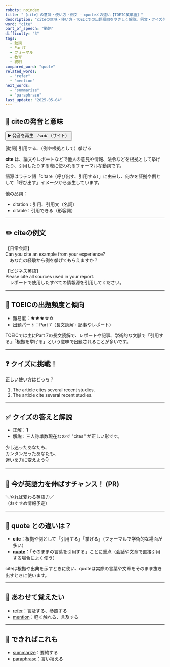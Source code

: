 ```yaml
---
robots: noindex
title: "【cite】の意味・使い方・例文 ― quoteとの違い【TOEIC英単語】"
description: "citeの意味・使い方・TOEICでの出題傾向をやさしく解説。例文・クイズ付きでquoteとの違いもわかりやすく学べます。"
word: "cite"
part_of_speech: "動詞"
difficulty: "3"
tags:
  - 動詞
  - Part7
  - フォーマル
  - 教育
  - 説明
compared_word: "quote"
related_words:
  - "refer"
  - "mention"
next_words:
  - "summarize"
  - "paraphrase"
last_update: "2025-05-04"
---
```


## 🔰 citeの発音と意味

<button class="play-audio" onclick="playTTS('cite')">
  <span class="play-audio-main">
    ▶️ 発音を再生　/saɪt/
  </span>
  <span class="play-audio-sub">
    （サイト）
  </span>
</button>

[動詞] 引用する、（例や根拠として）挙げる

**cite** は、論文やレポートなどで他人の意見や情報、法令などを根拠として挙げたり、引用したりする際に使われるフォーマルな動詞です。

語源はラテン語「citare（呼び出す、引用する）」に由来し、何かを証拠や例として「呼び出す」イメージから派生しています。

他の品詞：  
- citation：引用、引用文（名詞）
- citable：引用できる（形容詞）

---

## ✏️ citeの例文

【日常会話】  
Can you cite an example from your experience?  
　あなたの経験から例を挙げてもらえますか？

【ビジネス英語】  
Please cite all sources used in your report.  
　レポートで使用したすべての情報源を引用してください。

---

## 🎯 TOEICの出題頻度と傾向

- 難易度：★★★☆☆
- 出題パート：Part 7（長文読解・記事やレポート）

TOEICでは主にPart 7の長文読解で、レポートや記事、学術的な文脈で「引用する」「根拠を挙げる」という意味で出題されることが多いです。

---

## ❓ クイズに挑戦！

正しい使い方はどっち？

1. The article cites several recent studies.  
2. The article cite several recent studies.

---

## ✅ クイズの答えと解説

- 正解：**1**
- 解説：三人称単数現在なので "cites" が正しい形です。

少し迷ったあなたも、  
カンタンだったあなたも、  
迷いを力に変えよう👇️

---

## 🚀 今が英語力を伸ばすチャンス！ (PR)

<div class="info-center">
＼やれば変わる英語力／<br>  
（おすすめ情報予定）
</div>

---

## 🤔  quote との違いは？

- **cite**：根拠や例として「引用する」「挙げる」（フォーマルで学術的な場面が多い）
- **[quote](/quote)**：「そのままの言葉を引用する」ことに重点（会話や文章で直接引用する場合によく使う）

citeは根拠や出典を示すときに使い、quoteは実際の言葉や文章をそのまま抜き出すときに使います。

---

## 🧩 あわせて覚えたい

- [refer](/refer)：言及する、参照する
- [mention](/mention)：軽く触れる、言及する

---

## 📖 できればこれも

- [summarize](/summarize)：要約する
- [paraphrase](/paraphrase)：言い換える

<!-- cvid: aid03_bid28 -->
